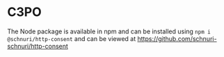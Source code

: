 # C3PO
The Node package is available in npm and can be installed using `npm i @schnuri/http-consent` and can be viewed at https://github.com/schnuri-schnuri/http-consent
